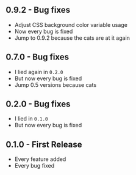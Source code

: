 ## 0.9.2 - Bug fixes
* Adjust CSS background color variable usage
* Now every bug is fixed
* Jump to 0.9.2 because the cats are at it again

## 0.7.0 - Bug fixes
* I lied again in `0.2.0`
* But now every bug is fixed
* Jump 0.5 versions because cats

## 0.2.0 - Bug fixes
* I lied in `0.1.0`
* But now every bug is fixed

## 0.1.0 - First Release
* Every feature added
* Every bug fixed
